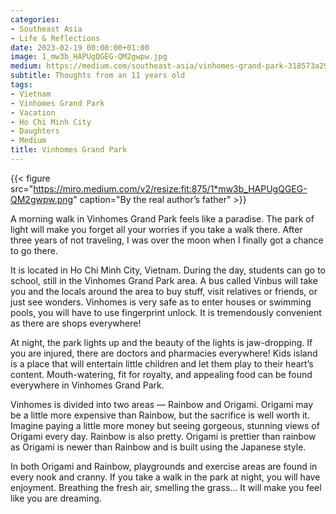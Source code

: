 ```yaml
---
categories:
- Southeast Asia
- Life & Reflections
date: 2023-02-19 00:00:00+01:00
image: 1_mw3b_HAPUgQGEG-QM2gwpw.jpg
medium: https://medium.com/southeast-asia/vinhomes-grand-park-318573a29470
subtitle: Thoughts from an 11 years old
tags:
- Vietnam
- Vinhomes Grand Park
- Vacation
- Ho Chi Minh City
- Daughters
- Medium
title: Vinhomes Grand Park
---
```


{{< figure src="https://miro.medium.com/v2/resize:fit:875/1*mw3b_HAPUgQGEG-QM2gwpw.png" caption="By the real author’s father" >}}


A morning walk in Vinhomes Grand Park feels like a paradise. The park of light will make you forget all your worries if you take a walk there. After three years of not traveling, I was over the moon when I finally got a chance to go there.

It is located in Ho Chi Minh City, Vietnam. During the day, students can go to school, still in the Vinhomes Grand Park area. A bus called Vinbus will take you and the locals around the area to buy stuff, visit relatives or friends, or just see wonders. Vinhomes is very safe as to enter houses or swimming pools, you will have to use fingerprint unlock. It is tremendously convenient as there are shops everywhere!

At night, the park lights up and the beauty of the lights is jaw-dropping. If you are injured, there are doctors and pharmacies everywhere! Kids island is a place that will entertain little children and let them play to their heart’s content. Mouth-watering, fit for royalty, and appealing food can be found everywhere in Vinhomes Grand Park.

Vinhomes is divided into two areas — Rainbow and Origami. Origami may be a little more expensive than Rainbow, but the sacrifice is well worth it. Imagine paying a little more money but seeing gorgeous, stunning views of Origami every day. Rainbow is also pretty. Origami is prettier than rainbow as Origami is newer than Rainbow and is built using the Japanese style.

In both Origami and Rainbow, playgrounds and exercise areas are found in every nook and cranny. If you take a walk in the park at night, you will have enjoyment. Breathing the fresh air, smelling the grass… It will make you feel like you are dreaming.
